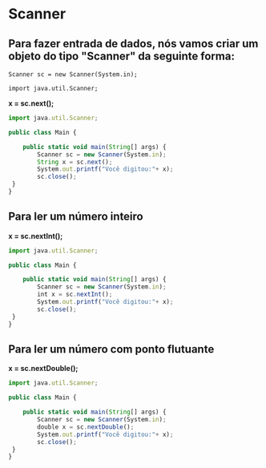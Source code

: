 # Scanner
## Para fazer entrada de dados, nós vamos criar um objeto do tipo "Scanner" da seguinte forma:

`Scanner sc = new Scanner(System.in);`


`import java.util.Scanner;`


**x = sc.next();**
~~~Javascript
import java.util.Scanner;

public class Main {

	public static void main(String[] args) {
		Scanner sc = new Scanner(System.in);
		String x = sc.next();
		System.out.printf("Você digitou:"+ x);
		sc.close();
 }
}

~~~

## Para ler um número inteiro
**x = sc.nextInt();**
~~~Javascript
import java.util.Scanner;

public class Main {

	public static void main(String[] args) {
		Scanner sc = new Scanner(System.in);
		int x = sc.nextInt();
		System.out.printf("Você digitou:"+ x);
		sc.close();
 }
}
~~~

## Para ler um número com ponto flutuante
**x = sc.nextDouble();**
~~~Javascript
import java.util.Scanner;

public class Main {

	public static void main(String[] args) {
		Scanner sc = new Scanner(System.in);
		double x = sc.nextDouble();
		System.out.printf("Você digitou:"+ x);
		sc.close();
 }
}

~~~


